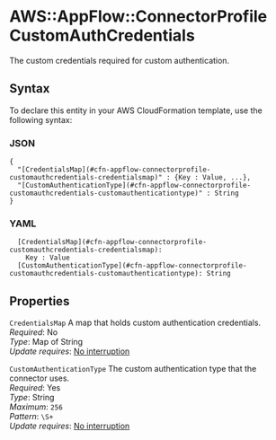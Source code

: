 # AWS::AppFlow::ConnectorProfile CustomAuthCredentials<a name="aws-properties-appflow-connectorprofile-customauthcredentials"></a>

The custom credentials required for custom authentication\.

## Syntax<a name="aws-properties-appflow-connectorprofile-customauthcredentials-syntax"></a>

To declare this entity in your AWS CloudFormation template, use the following syntax:

### JSON<a name="aws-properties-appflow-connectorprofile-customauthcredentials-syntax.json"></a>

```
{
  "[CredentialsMap](#cfn-appflow-connectorprofile-customauthcredentials-credentialsmap)" : {Key : Value, ...},
  "[CustomAuthenticationType](#cfn-appflow-connectorprofile-customauthcredentials-customauthenticationtype)" : String
}
```

### YAML<a name="aws-properties-appflow-connectorprofile-customauthcredentials-syntax.yaml"></a>

```
  [CredentialsMap](#cfn-appflow-connectorprofile-customauthcredentials-credentialsmap):
    Key : Value
  [CustomAuthenticationType](#cfn-appflow-connectorprofile-customauthcredentials-customauthenticationtype): String
```

## Properties<a name="aws-properties-appflow-connectorprofile-customauthcredentials-properties"></a>

`CredentialsMap` <a name="cfn-appflow-connectorprofile-customauthcredentials-credentialsmap"></a>
A map that holds custom authentication credentials\.  
_Required_: No  
_Type_: Map of String  
_Update requires_: [No interruption](https://docs.aws.amazon.com/AWSCloudFormation/latest/UserGuide/using-cfn-updating-stacks-update-behaviors.html#update-no-interrupt)

`CustomAuthenticationType` <a name="cfn-appflow-connectorprofile-customauthcredentials-customauthenticationtype"></a>
The custom authentication type that the connector uses\.  
_Required_: Yes  
_Type_: String  
_Maximum_: `256`  
_Pattern_: `\S+`  
_Update requires_: [No interruption](https://docs.aws.amazon.com/AWSCloudFormation/latest/UserGuide/using-cfn-updating-stacks-update-behaviors.html#update-no-interrupt)
